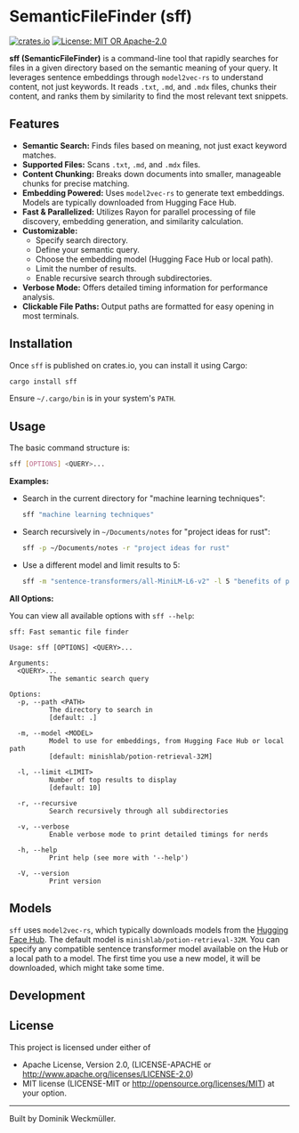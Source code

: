 # SemanticFileFinder (sff)

[![crates.io](https://img.shields.io/crates/v/sff.svg)](https://crates.io/crates/sff)
[![License: MIT OR Apache-2.0](https://img.shields.io/badge/license-MIT%20OR%20Apache--2.0-blue.svg)](https://opensource.org/licenses/MIT)
<!-- TODO: Add your repository URL badge here if you have one -->
<!-- [![GitHub stars](https://img.shields.io/github/stars/your_username/sff.svg?style=social)](https://github.com/your_username/sff) -->

**sff (SemanticFileFinder)** is a command-line tool that rapidly searches for files in a given directory based on the semantic meaning of your query. It leverages sentence embeddings through `model2vec-rs` to understand content, not just keywords. It reads `.txt`, `.md`, and `.mdx` files, chunks their content, and ranks them by similarity to find the most relevant text snippets.

## Features

*   **Semantic Search:** Finds files based on meaning, not just exact keyword matches.
*   **Supported Files:** Scans `.txt`, `.md`, and `.mdx` files.
*   **Content Chunking:** Breaks down documents into smaller, manageable chunks for precise matching.
*   **Embedding Powered:** Uses `model2vec-rs` to generate text embeddings. Models are typically downloaded from Hugging Face Hub.
*   **Fast & Parallelized:** Utilizes Rayon for parallel processing of file discovery, embedding generation, and similarity calculation.
*   **Customizable:**
    *   Specify search directory.
    *   Define your semantic query.
    *   Choose the embedding model (Hugging Face Hub or local path).
    *   Limit the number of results.
    *   Enable recursive search through subdirectories.
*   **Verbose Mode:** Offers detailed timing information for performance analysis.
*   **Clickable File Paths:** Output paths are formatted for easy opening in most terminals.

## Installation

Once `sff` is published on crates.io, you can install it using Cargo:

```bash
cargo install sff
```

Ensure `~/.cargo/bin` is in your system's `PATH`.

## Usage

The basic command structure is:

```bash
sff [OPTIONS] <QUERY>...
```

**Examples:**

*   Search in the current directory for "machine learning techniques":
    ```bash
    sff "machine learning techniques"
    ```

*   Search recursively in `~/Documents/notes` for "project ideas for rust":
    ```bash
    sff -p ~/Documents/notes -r "project ideas for rust"
    ```

*   Use a different model and limit results to 5:
    ```bash
    sff -m "sentence-transformers/all-MiniLM-L6-v2" -l 5 "benefits of parallel computing"
    ```

**All Options:**

You can view all available options with `sff --help`:

```
sff: Fast semantic file finder

Usage: sff [OPTIONS] <QUERY>...

Arguments:
  <QUERY>...
          The semantic search query

Options:
  -p, --path <PATH>
          The directory to search in
          [default: .]

  -m, --model <MODEL>
          Model to use for embeddings, from Hugging Face Hub or local path
          [default: minishlab/potion-retrieval-32M]

  -l, --limit <LIMIT>
          Number of top results to display
          [default: 10]

  -r, --recursive
          Search recursively through all subdirectories

  -v, --verbose
          Enable verbose mode to print detailed timings for nerds

  -h, --help
          Print help (see more with '--help')

  -V, --version
          Print version
```

## Models

`sff` uses `model2vec-rs`, which typically downloads models from the [Hugging Face Hub](https://huggingface.co/models). The default model is `minishlab/potion-retrieval-32M`. You can specify any compatible sentence transformer model available on the Hub or a local path to a model. The first time you use a new model, it will be downloaded, which might take some time.

## Development

<!-- TODO: Add contribution guidelines or development setup if you plan for it -->

## License

This project is licensed under either of
* Apache License, Version 2.0, (LICENSE-APACHE or http://www.apache.org/licenses/LICENSE-2.0)
* MIT license (LICENSE-MIT or http://opensource.org/licenses/MIT)
at your option.

---
Built by Dominik Weckmüller.